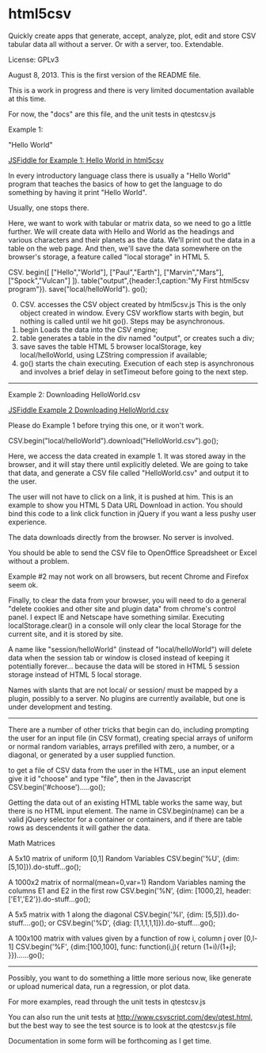 html5csv
========

Quickly create apps that generate, accept, analyze, plot, edit and store CSV tabular data all without a server.  Or with a server, too.  Extendable.

License: GPLv3

August 8, 2013. This is the first version of the README file.  

This is a work in progress and there is very limited documentation available
at this time.  

For now, the "docs" are this file, and the unit tests in qtestcsv.js

Example 1:

"Hello World"  

<a href="http://jsfiddle.net/DrPaulBrewer/zHN7g/">JSFiddle for Example 1: Hello World in html5csv</a>

In every introductory language class there is usually a "Hello World" program
that teaches the basics of how to get the language to do something by having
it print "Hello World".

Usually, one stops there.  

Here, we want to work with tabular or matrix data, so we need to go 
a little further.  We will create data with Hello and World as the headings
and various characters and their planets as the data. We'll print out the
data in a table on the web page.  And then, we'll save the data somewhere
on the browser's storage, a feature called "local storage" in HTML 5.

CSV.
  begin([
   ["Hello","World"],
   ["Paul","Earth"],
   ["Marvin","Mars"],
   ["Spock","Vulcan"]
         ]).
  table("output",{header:1,caption:"My First html5csv program"}).
  save("local/helloWorld").
  go();

0. CSV. accesses the CSV object created by html5csv.js  This is the only object
created in window. Every CSV workflow starts with begin, but nothing is called
until we hit go(). Steps may be asynchronous. 
1. begin Loads the data into the CSV engine;
2. table generates a table in the div named "output", or creates such a div;
3. save saves the table HTML 5 browser localStorage, key local/helloWorld, 
using LZString compression if available; 
4. go() starts the chain executing.  Execution of each step is asynchronous
and involves a brief delay in setTimeout before going to the next step.

<hr />

Example 2: Downloading HelloWorld.csv

<a href="http://jsfiddle.net/DrPaulBrewer/dzPZP/">JSFiddle Example 2 Downloading HelloWorld.csv</a>

Please do Example 1 before trying this one, or it won't work.

CSV.begin("local/helloWorld").download("HelloWorld.csv").go();

Here, we access the data created in example 1.  It was stored away in the 
browser, and it will stay there until explicitly deleted.  We are going to
take that data, and generate a CSV file called "HelloWorld.csv" and output
it to the user.  

The user will not have to click on a link, it is pushed at him. This is
an example to show you HTML 5 Data URL Download in action.   You should
bind this code to a link click function in jQuery if you want a less
pushy user experience.

The data downloads directly from the browser.  No server is involved. 

You should be able to send the CSV file to OpenOffice Spreadsheet or Excel
without a problem.

Example #2 may not work on all browsers, but recent Chrome and Firefox seem ok.

Finally, to clear the data from your browser, you will need to do a general 
"delete cookies and other site and plugin data" from chrome's control panel.
I expect IE and Netscape have something similar.  Executing localStorage.clear()
in a console will only clear the local Storage for the current site, and it is
stored by site.

A name like "session/helloWorld" (instead of "local/helloWorld") will delete
data when the session tab or window is closed instead of keeping it potentially
forever... because the data will be stored in HTML 5 session storage instead
of HTML 5 local storage.  

Names with slants that are not local/ or session/ must be mapped by a plugin,
possibly to a server.  No plugins are currently available, but one is under
development and testing.

<hr />

There are a number of other tricks that begin can do, including prompting the
user for an input file (in CSV format), creating special arrays of uniform
or normal random variables, arrays prefilled with zero, a number, or
a diagonal, or generated by a user supplied function.

to get a file of CSV data from the user
  in the HTML, use an input element give it id "choose" and type "file",
  then in the Javascript
     CSV.begin('#choose').....go();

Getting the data out of an existing HTML table works the same way,
but there is no HTML input element.  The name in CSV.begin(name) can be
a valid jQuery selector for a container or containers, and if there are 
table rows as descendents it will gather the data.

Math Matrices

A 5x10 matrix of uniform [0,1] Random Variables
  CSV.begin('%U', {dim: [5,10]}).do-stuff...go();

A 1000x2 matrix of normal(mean=0,var=1) Random Variables
naming the columns E1 and E2 in the first row
  CSV.begin('%N', {dim: [1000,2], header:['E1','E2'}).do-stuff...go();

A 5x5 matrix with 1 along the diagonal
  CSV.begin('%I', {dim: [5,5]}).do-stuff....go();
or
  CSV.begin('%D', {diag: [1,1,1,1,1]}).do-stuff....go();

A 100x100 matrix with values given by a function of row i, column j over [0,l-1]
  CSV.begin('%F', {dim:[100,100], func: function(i,j){ return (1+i)/(1+j); }})......go();

<hr />

Possibly, you want to do something a little more serious now,
like generate or upload numerical data, run a regression, or plot data. 

For more examples, read through the unit tests in qtestcsv.js

You can also run the unit tests at http://www.csvscript.com/dev/qtest.html,
but the best way to see the test source is to look at the qtestcsv.js file

Documentation in some form will be forthcoming as I get time.

